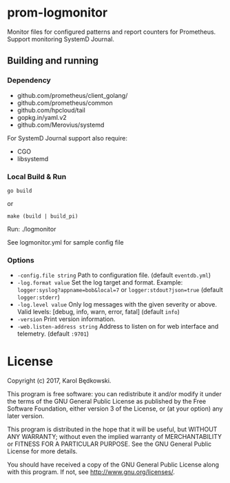 # prom-logmonitor

Monitor files for configured patterns and report counters for Prometheus.
Support monitoring SystemD Journal.

## Building and running

### Dependency

* github.com/prometheus/client_golang/
* github.com/prometheus/common
* github.com/hpcloud/tail
* gopkg.in/yaml.v2
* github.com/Merovius/systemd

For SystemD Journal support also require:
* CGO
* libsystemd


### Local Build & Run

    go build

or

    make (build | build_pi)

Run:
    ./logmonitor

See logmonitor.yml for sample config file

### Options

* `-config.file string` Path to configuration file. (default `eventdb.yml`)
* `-log.format value` Set the log target and format. Example:
  `logger:syslog?appname=bob&local=7` or `logger:stdout?json=true`
  (default `logger:stderr`)
* `-log.level value` Only log messages with the given severity or above. Valid
  levels: [debug, info, warn, error, fatal] (default `info`)
* `-version` Print version information.
* `-web.listen-address string` Address to listen on for web interface and
  telemetry. (default `:9701`)


# License
Copyright (c) 2017, Karol Będkowski.

This program is free software: you can redistribute it and/or modify
it under the terms of the GNU General Public License as published by
the Free Software Foundation, either version 3 of the License, or
(at your option) any later version.

This program is distributed in the hope that it will be useful,
but WITHOUT ANY WARRANTY; without even the implied warranty of
MERCHANTABILITY or FITNESS FOR A PARTICULAR PURPOSE.  See the
GNU General Public License for more details.

You should have received a copy of the GNU General Public License
along with this program.  If not, see <http://www.gnu.org/licenses/>.
